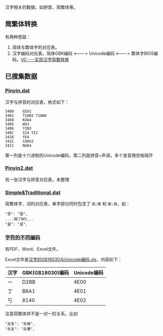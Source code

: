 汉字相关的数据，如拼音、简繁体等。


## 简繁体转换

有两种思路：

1. 简体与繁体字的对应表。
2. 汉字编码对应表。简体GBK编码 <---> Unicode编码 <---> 繁体字BIG5编码。[VC----实现汉字简繁转换](http://blog.csdn.net/yf210yf/article/details/7850472)



## 已搜集数据

### [Pinyin.dat](/data/Pinyin.dat)

汉字与拼音的对应表，格式如下：

    3400    QIU1
    3401    TIAN3 TIAN4
    3404    KUA4
    3405    WU3
    3406    YIN3
    340C    SI4 YI2
    3416    YE4
    341C    CHOU2
    3421    NUO4

第一列是十六进制的Unicode编码，第二列是拼音+声调，多个发音用空格隔开


### [Pinyin2.dat](/data/Pinyin2.dat)

另一张汉字与拼音对应表，未整理


### [Simple&Traditional.dat](/data/Simple&Traditional.dat)

简繁体字、词的对应表，单字部分同时包含了 `简:繁` 和 `繁:简`，如：

    "垩": "堊",
    ....隔了N行...
    "堊": "垩",

### [字符的不同编码](\data\encode)

有PDF、Word、Excel文件。

Excel文件是[汉字的GB18030与Unicode编码.xls](\data\encode\汉字的GB18030与Unicode编码.xls)，内容如下：

|汉字|GBK(GB18030)编码|Unicode编码|
|---|---|---|
|一|D2BB|4E00|
|丁|B6A1|4E01|
|丂|8140|4E02|




注意简繁体并不是一对一的关系，比如

    "反复": "反複",
    "反复": "反覆",



